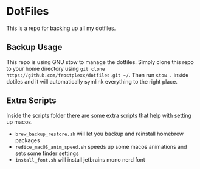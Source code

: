 # DotFiles

This is a repo for backing up all my dotfiles.

## Backup Usage

This repo is using GNU stow to manage the dotfiles. Simply clone this repo to your home directory using
`git clone https://github.com/frostplexx/dotfiles.git ~/`. Then run `stow .` inside dotiles and it will automatically symlink
everything to the right place.

## Extra Scripts

Inside the scripts folder there are some extra scripts that help with setting up macos.

- `brew_backup_restore.sh` will let you backup and reinstall homebrew packages
- `redice_macOS_anim_speed.sh` speeds up some macos animations and sets some finder settings
- `install_font.sh` will install jetbrains mono nerd font
